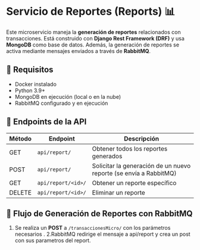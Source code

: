 # **Servicio de Reportes (Reports) 📊**  

Este microservicio maneja la **generación de reportes** relacionados con transacciones. Está construido con **Django Rest Framework (DRF)** y usa **MongoDB** como base de datos. Además, la generación de reportes se activa mediante mensajes enviados a través de **RabbitMQ**.  

## 📌 Requisitos  
- Docker instalado  
- Python 3.9+  
- MongoDB en ejecución (local o en la nube)  
- RabbitMQ configurado y en ejecución  

## 📡 Endpoints de la API  

| Método | Endpoint         | Descripción |
|--------|-----------------|-------------|
| GET    | `api/report/`     | Obtener todos los reportes generados |
| POST   | `api/report/`     | Solicitar la generación de un nuevo reporte (se envía a RabbitMQ) |
| GET    | `api/report/<id>/` | Obtener un reporte específico |
| DELETE | `api/report/<id>/` | Eliminar un reporte |

## 🔄 Flujo de Generación de Reportes con RabbitMQ  
1. Se realiza un **POST** a `/transaccionesMicro/` con los parámetros necesarios .
2.RabbitMQ redirige el mensaje a api/report y crea un post con sus parametros del report.  

